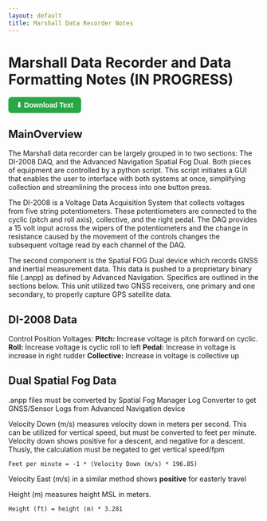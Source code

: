```yaml
---
layout: default
title: Marshall Data Recorder Notes
---
```


# Marshall Data Recorder and Data Formatting Notes **(IN PROGRESS)**

<a href="example.txt" download="wiki/MarshallDataRecorderNotes.md" style="
  display: inline-block;
  padding: 8px 16px;
  background-color: #28a745;
  color: white;
  font-weight: bold;
  border-radius: 6px;
  text-decoration: none;
  font-family: sans-serif;
">
  ⬇ Download Text
</a>

## MainOverview

The Marshall data recorder can be largely grouped in to two sections: The DI-2008 DAQ, and the Advanced Navigation Spatial Fog Dual. Both pieces of equipment are controlled by a python script. This script initiates a GUI that enables the user to interface with both systems at once, simplifying collection and streamlining the process into one button press.

The DI-2008 is a Voltage Data Acquisition System that collects voltages from five string potentiometers. These potentiometers are connected to the cyclic (pitch and roll axis), collective, and the right pedal. The DAQ provides a 15 volt input across the wipers of the potentiometers and the change in resistance caused by the movement of the controls changes the subsequent voltage read by each channel of the DAQ.

The second component is the Spatial FOG Dual device which records GNSS and inertial measurement data. This data is pushed to a proprietary binary file (.anpp) as defined by Advanced Navigation. Specifics are outlined in the sections below. This unit utilized two GNSS receivers, one primary and one secondary, to properly capture GPS satellite data.

## DI-2008 Data
Control Position Voltages:
**Pitch:** Increase voltage is pitch forward on cyclic. 
**Roll:** Increase voltage is cyclic roll to left
**Pedal:** Increase in voltage is increase in right rudder
**Collective:** Increase in voltage is collective up

## Dual Spatial Fog Data
.anpp files must be converted by Spatial Fog Manager Log Converter to get GNSS/Sensor Logs from Advanced Navigation device


Velocity Down (m/s) measures velocity down in meters per second. This can be utilized for vertical speed, but must be converted to feet per minute. Velocity down shows positive for a descent, and negative for a descent. Thusly, the calculation must be negated to get vertical speed/fpm

```
Feet per minute = -1 * (Velocity Down (m/s) * 196.85)
```
Velocity East (m/s) in a similar method shows **positive** for easterly travel

Height (m) measures height MSL in meters. 
```
Height (ft) = height (m) * 3.281 
```
